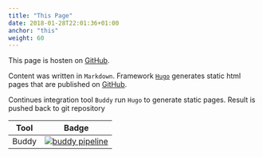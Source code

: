 ```yaml
---
title: "This Page"
date: 2018-01-28T22:01:36+01:00
anchor: "this"
weight: 60
---
```


This page is hosten on [GitHub](https://github.com/frido/frido.github.io).

Content was written in `Markdown`. Framework [`Hugo`](https://gohugo.io/) generates static html pages that are published on [GitHub](https://frido.github.io/).

Continues integration tool `Buddy` run `Hugo` to generate static pages. Result is pushed back to git repository

| Tool | Badge |
| --- | --- |
| Buddy | [![buddy pipeline](https://app.buddy.works/fridrichpeter/frido-github-io/pipelines/pipeline/148734/badge.svg?token=7e655371adbe49225d540916417d681bfffc656638c4af50ee9f6b6c2e1801bd "buddy pipeline")](https://app.buddy.works/fridrichpeter/frido-github-io/pipelines/pipeline/148734) |